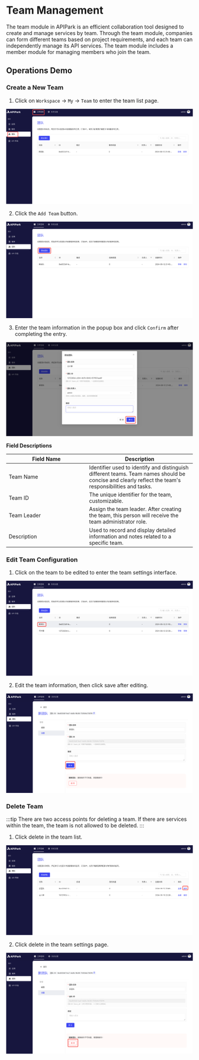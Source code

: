 # Team Management

The team module in APIPark is an efficient collaboration tool designed to create and manage services by team. Through the team module, companies can form different teams based on project requirements, and each team can independently manage its API services. The team module includes a member module for managing members who join the team.

## Operations Demo

### Create a New Team

1. Click on `Workspace` -> `My` -> `Team` to enter the team list page.

![Team List Page](images/2024-08-13/a2b6a29b65df10143f52696c0077c9fffedab2227147da305aa3c867567c601d.png)  

2. Click the `Add Team` button.

![Add Team Button](images/2024-08-13/d832750c4ba61fa82ad443d6fa2fb2715591ed56fc91737b09aaa3561fa61bb7.png)  

3. Enter the team information in the popup box and click `Confirm` after completing the entry.

![Team Information Popup](images/2024-08-13/5e81361024ad17dcbab470617b14f16baa34800227afb91e92a9f2e4c2fb1509.png)  

**Field Descriptions**

<table><thead><tr><th width="203">Field Name</th><th>Description</th></tr></thead><tbody><tr><td>Team Name</td><td>Identifier used to identify and distinguish different teams. Team names should be concise and clearly reflect the team's responsibilities and tasks.</td></tr><tr><td>Team ID</td><td>The unique identifier for the team, customizable.</td></tr><tr><td>Team Leader</td><td>Assign the team leader. After creating the team, this person will receive the team administrator role.</td></tr><tr><td>Description</td><td>Used to record and display detailed information and notes related to a specific team.</td></tr></tbody></table>

### Edit Team Configuration

1. Click on the team to be edited to enter the team settings interface.

![Team Settings Interface](images/2024-08-13/00a9f50426247ef6b3cc4428503e50cdad6d23839872aa9ff43036f18b65a57d.png)

2. Edit the team information, then click save after editing.

![Edit Team Information](images/2024-08-13/53f4e0467178b0ad732e206104ac67063410eff02d9671a520baf4c666dea05a.png)

### Delete Team

:::tip
There are two access points for deleting a team. If there are services within the team, the team is not allowed to be deleted.
:::

1. Click delete in the team list.

![Delete in Team List](images/2024-08-13/e94bb1a117ffa009437cfdaf3d56709eb5c98fde8c2ed309e7a15aae6a72f2fc.png)

2. Click delete in the team settings page.

![Delete in Team Settings](images/2024-08-13/97f01e31dc51cccd498f776d1024b0b41ec138e6a57752a52aa3c4331b947586.png)